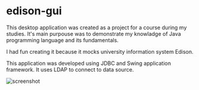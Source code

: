 edison-gui
==========

This desktop application was created as a project for a course during my studies. 
It's main purpouse was to demonstrate my knowladge of Java programming language and its fundamentals.

I had fun creating it because it mocks university information system Edison.

This application was developed using JDBC and Swing application framework. It uses LDAP to connect to data source.

![screenshot](http://davekr.github.io/pyshuffle/images/edison-gui.png)
